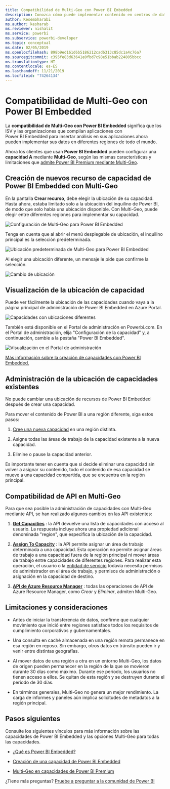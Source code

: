 ```yaml
---
title: Compatibilidad de Multi-Geo con Power BI Embedded
description: Conozca cómo puede implementar contenido en centros de datos situados en regiones distintas de la región principal de Power BI Embedded.
author: KesemSharabi
ms.author: kesharab
ms.reviewer: nishalit
ms.service: powerbi
ms.subservice: powerbi-developer
ms.topic: conceptual
ms.date: 02/05/2019
ms.openlocfilehash: 898b9ed161d6b5186212cad6313c85dc1a4c76a7
ms.sourcegitcommit: c395fe83d63641e0fbd7c98e51bbab224805bbcc
ms.translationtype: HT
ms.contentlocale: es-ES
ms.lasthandoff: 11/21/2019
ms.locfileid: "74264134"
---
```

# <a name="multi-geo-support-for-power-bi-embedded"></a>Compatibilidad de Multi-Geo con Power BI Embedded

La **compatibilidad de Multi-Geo con Power BI Embedded** significa que los ISV y las organizaciones que compilan aplicaciones con Power BI Embedded para insertar análisis en sus aplicaciones ahora pueden implementar sus datos en diferentes regiones de todo el mundo.

Ahora los clientes que usan **Power BI Embedded** pueden configurar una **capacidad A** mediante **Multi-Geo**, según las mismas características y limitaciones que [admite Power BI Premium mediante Multi-Geo](../service-admin-premium-Multi-Geo.md).

## <a name="creating-new-power-bi-embedded-capacity-resource-with-multi-geo"></a>Creación de nuevos recurso de capacidad de Power BI Embedded con Multi-Geo

En la pantalla **Crear recurso**, debe elegir la ubicación de su capacidad. Hasta ahora, estaba limitado solo a la ubicación del inquilino de Power BI, de modo que solo había una ubicación disponible. Con Multi-Geo, puede elegir entre diferentes regiones para implementar su capacidad.

![Configuración de Multi-Geo para Power BI Embedded](media/embedded-multi-geo/pbie-multi-geo-setup.png)

Tenga en cuenta que al abrir el menú desplegable de ubicación, el inquilino principal es la selección predeterminada.
  
![Ubicación predeterminada de Multi-Geo para Power BI Embedded](media/embedded-multi-geo/pbie-multi-geo-default-location.png)

Al elegir una ubicación diferente, un mensaje le pide que confirme la selección.

![Cambio de ubicación](media/embedded-multi-geo/pbie-multi-geo-location-change.png)

## <a name="view-capacity-location"></a>Visualización de la ubicación de capacidad

Puede ver fácilmente la ubicación de las capacidades cuando vaya a la página principal de administración de Power BI Embedded en Azure Portal.

![Capacidades con ubicaciones diferentes](media/embedded-multi-geo/pbie-multi-geo-location-different.png)

También está disponible en el Portal de administración en Powerbi.com. En el Portal de administración, elija "Configuración de la capacidad" y, a continuación, cambie a la pestaña "Power BI Embedded".

![Visualización en el Portal de administración](media/embedded-multi-geo/pbie-multi-geo-admin-portal.png)

[Más información sobre la creación de capacidades con Power BI Embedded.](azure-pbie-create-capacity.md)

## <a name="manage-existing-capacities-location"></a>Administración de la ubicación de capacidades existentes

No puede cambiar una ubicación de recursos de Power BI Embedded después de crear una capacidad.

Para mover el contenido de Power BI a una región diferente, siga estos pasos:

1. [Cree una nueva capacidad](azure-pbie-create-capacity.md) en una región distinta.

2. Asigne todas las áreas de trabajo de la capacidad existente a la nueva capacidad.

3. Elimine o pause la capacidad anterior.

Es importante tener en cuenta que si decide eliminar una capacidad sin volver a asignar su contenido, todo el contenido de esa capacidad se mueve a una capacidad compartida, que se encuentra en la región principal.

## <a name="api-support-for-multi-geo"></a>Compatibilidad de API en Multi-Geo

Para que sea posible la administración de capacidades con Multi-Geo mediante API, se han realizado algunos cambios en las API existentes:

1. **[Get Capacities](https://docs.microsoft.com/rest/api/power-bi/capacities/getcapacities)** : la API devuelve una lista de capacidades con acceso al usuario. La respuesta incluye ahora una propiedad adicional denominada "region", que especifica la ubicación de la capacidad.

2. **[Assign To Capacity](https://docs.microsoft.com/rest/api/power-bi/capacities)** : la API permite asignar un área de trabajo determinada a una capacidad. Esta operación no permite asignar áreas de trabajo a una capacidad fuera de la región principal ni mover áreas de trabajo entre capacidades de diferentes regiones. Para realizar esta operación, el usuario o la [entidad de servicio](embed-service-principal.md) todavía necesita permisos de administrador en el área de trabajo, y permisos de administración o asignación en la capacidad de destino.

3. **[API de Azure Resource Manager](https://docs.microsoft.com/rest/api/power-bi-embedded/capacities)** : todas las operaciones de API de Azure Resource Manager, como *Crear* y *Eliminar*, admiten Multi-Geo.

## <a name="limitations-and-considerations"></a>Limitaciones y consideraciones

* Antes de iniciar la transferencia de datos, confirme que cualquier movimiento que inició entre regiones satisface todos los requisitos de cumplimiento corporativos y gubernamentales.

* Una consulta en caché almacenada en una región remota permanece en esa región en reposo. Sin embargo, otros datos en tránsito pueden ir y venir entre distintas geografías.

* Al mover datos de una región a otra en un entorno Multi-Geo, los datos de origen pueden permanecer en la región de la que se movieron durante 30 días como máximo. Durante ese período, los usuarios no tienen acceso a ellos. Se quitan de esta región y se destruyen durante el período de 30 días.

* En términos generales, Multi-Geo no genera un mejor rendimiento. La carga de informes y paneles aún implica solicitudes de metadatos a la región principal.

## <a name="next-steps"></a>Pasos siguientes

Consulte los siguientes vínculos para más información sobre las capacidades de Power BI Embedded y las opciones Multi-Geo para todas las capacidades.

* [¿Qué es Power BI Embedded?](azure-pbie-what-is-power-bi-embedded.md)

* [Creación de una capacidad de Power BI Embedded](azure-pbie-create-capacity.md)

* [Multi-Geo en capacidades de Power BI Premium](../service-admin-premium-multi-geo.md)

¿Tiene más preguntas? [Pruebe a preguntar a la comunidad de Power BI](https://community.powerbi.com/)